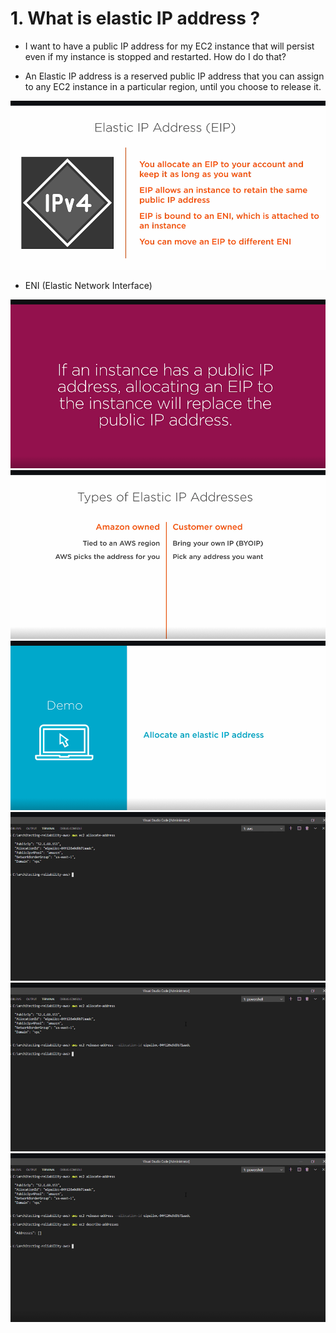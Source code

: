 # 1. What is elastic IP address ? #
- I want to have a public IP address for my EC2 instance that will persist even if my instance is stopped and restarted. How do I do that?

- An Elastic IP address is a reserved public IP address that you can assign to any EC2 instance in a particular region, until you choose to release it.

<img src="img/img1.png"/>

- ENI (Elastic Network Interface)

<img src="img/img2.png"/>

<img src="img/img3.png"/>

<img src="img/img4.png"/>

<img src="img/img5.png"/>

<img src="img/img6.png"/>

<img src="img/img7.png"/>